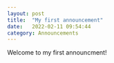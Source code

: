 ```yaml
---
layout: post
title:  "My first announcement"
date:   2022-02-11 09:54:44
category: Announcements
---
```

Welcome to my first announcment!